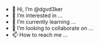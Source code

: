 - 👋 Hi, I’m @dgvd3ker
- 👀 I’m interested in ...
- 🌱 I’m currently learning ...
- 💞️ I’m looking to collaborate on ...
- 📫 How to reach me ...

<!---
dgvd3ker/dgvd3ker is a ✨ special ✨ repository because its `README.md` (this file) appears on your GitHub profile.
You can click the Preview link to take a look at your changes.
--->

